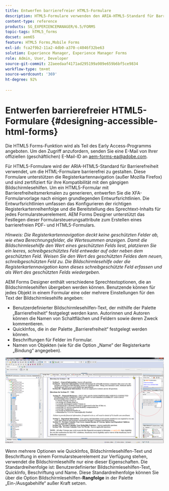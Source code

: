 ```yaml
---
title: Entwerfen barrierefreier HTML5-Formulare
description: HTML5-Formulare verwenden den ARIA-HTML5-Standard für Barrierefreiheit. Diese Formulare unterstützen die Registerkartennavigation und sind zertifiziert für ihre Kompatibilität mit den gängigen Bildschirmlesehilfen.
content-type: reference
products: SG_EXPERIENCEMANAGER/6.5/FORMS
topic-tags: hTML5_forms
docset: aem65
feature: HTML5 Forms,Mobile Forms
exl-id: fca2f9b2-11a2-4db0-a370-c4046f32be63
solution: Experience Manager, Experience Manager Forms
role: Admin, User, Developer
source-git-commit: 22aeedaaf4171ad295199a989e659b6bf5ce9834
workflow-type: tm+mt
source-wordcount: '369'
ht-degree: 92%

---
```


# Entwerfen barrierefreier HTML5-Formulare {#designing-accessible-html-forms}

<span class="preview"> Die HTML5 Forms-Funktion wird als Teil des Early Access-Programms angeboten. Um den Zugriff anzufordern, senden Sie eine E-Mail von Ihrer offiziellen (geschäftlichen) E-Mail-ID an aem-forms-ea@adobe.com.
</span>

Für HTML5-Formulare wird der ARIA-HTML5-Standard für Barrierefreiheit verwendet, um die HTML-Formulare barrierefrei zu gestalten. Diese Formulare unterstützen die Registerkartennavigation (außer Mozilla Firefox) und sind zertifiziert für ihre Kompatibilität mit den gängigen Bildschirmlesehilfen. Um ein HTML5-Formular mit Barrierefreiheitsmerkmalen zu generieren, entwerfen Sie die XFA-Formularvorlage nach einigen grundlegenden Entwurfsrichtlinien. Die Entwurfsrichtlinien umfassen das Konfigurieren der richtigen Registerkartenreihenfolge und die Bereitstellung des Sprechtext-Inhalts für jedes Formularsteuerelement. AEM Forms Designer unterstützt das Festlegen dieser Formularsteuerungsattribute zum Erstellen eines barrierefreien PDF- und HTML5-Formulars.

*Hinweis: Die Registerkartennavigation deckt keine geschützten Felder ab, wie etwa Berechnungsfelder, die Wertesummen anzeigen. Damit die Bildschirmlesehilfe den Wert eines geschützten Felds liest, platzieren Sie ein leeres, schreibgeschütztes Feld entweder auf oder neben dem geschützten Feld. Weisen Sie den Wert des geschützten Feldes dem neuen, schreibgeschützten Feld zu. Die Bildschirmlesehilfe oder die Registerkartennavigation kann dieses schreibgeschützte Feld erfassen und als Wert des geschützten Felds wiedergeben.*

AEM Forms Designer enthält verschiedene Sprechtextoptionen, die an Bildschirmlesehilfen übergeben werden können. Benutzende können für jedes Objekt in einem Formular eine oder mehrere Einstellungen für den Text der Bildschirmlesehilfe angeben:

* Benutzerdefinierter Bildschirmlesehilfen-Text, der mithilfe der Palette „Barrierefreiheit“ festgelegt werden kann. Autorinnen und Autoren können die Namen von Schaltflächen und Feldern sowie deren Zweck kommentieren.
* QuickInfos, die in der Palette „Barrierefreiheit“ festgelegt werden können.
* Beschriftungen für Felder im Formular.
* Namen von Objekten (wie für die Option „Name“ der Registerkarte „Bindung“ angegeben).

![Barrierefreiheit](assets/accessibility.png)

Wenn mehrere Optionen wie QuickInfos, Bildschirmlesehilfen-Text und Beschriftung in einem Formularsteuerelement zur Verfügung stehen, verwendet die Bildschirmlesehilfe nur eine dieser Eigenschaften. Die Standardreihenfolge ist: Benutzerdefinierter Bildschirmlesehilfen-Text, QuickInfo, Beschriftung und Name. Diese Standardreihenfolge können Sie über die Option Bildschirmlesehilfen-**Rangfolge** in der Palette „Ein-/Ausgabehilfe“ außer Kraft setzen.
